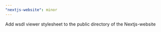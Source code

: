 ```yaml
---
"nextjs-website": minor
---
```


Add wsdl viewer stylesheet to the public directory of the Nextjs-website

